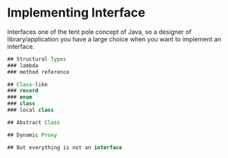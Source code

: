 # Implementing Interface
Interfaces one of the tent pole concept of Java, so a designer of library/application
you have a large choice when you want to implement an interface.

```java
## Structural Types
### lambda
### method reference
```

```java
## Class-like
### record
### enum
### class
### local class
```

```java
## Abstract Class
```

```java
## Dynamic Proxy
```


```java
## But everything is not an interface
```
